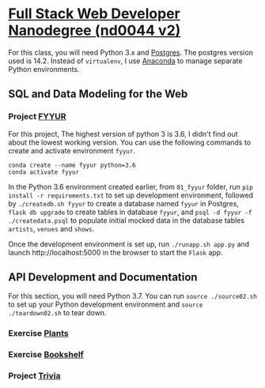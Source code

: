 # [Full Stack Web Developer Nanodegree (nd0044 v2)](https://github.com/udacity/FSND)

For this class, you will need Python 3.x and [Postgres](https://formulae.brew.sh/formula/postgresql). The postgres version used is 14.2. Instead of `virtualenv`, I use [Anaconda](https://www.anaconda.com/products/distribution) to manage separate Python environments.

## SQL and Data Modeling for the Web

### Project [FYYUR](https://github.com/tsunghuanghsieh/udacity/tree/main/nd0044/01_fyyur)
For this project, The highest version of python 3 is 3.6, I didn't find out about the lowest working version. You can use the following commands to create and activate environment `fyyur`.

```
conda create --name fyyur python=3.6
conda activate fyyur
```

In the Python 3.6 environment created earlier, from `01_fyyur` folder, run `pip install -r requirements.txt` to set up development environment, followed by `./createdb.sh fyyur` to create a database named `fyyur` in Postgres, `flask db upgrade` to create tables in database `fyyur`, and `psql -d fyyur -f ./createdata.psql` to populate initial mocked data in the database tables `artists`, `venues` and `shows`.

Once the development environment is set up, run `./runapp.sh app.py` and launch http://localhost:5000 in the browser to start the `Flask` app.

## API Development and Documentation
For this section, you will need Python 3.7. You can run `source ./source02.sh` to set up your Python development environment and `source ./teardown02.sh` to tear down.
### Exercise [Plants](https://github.com/tsunghuanghsieh/udacity/tree/main/nd0044/plants)
### Exercise [Bookshelf](https://github.com/tsunghuanghsieh/udacity/tree/main/nd0044/bookshelf)
### Project [Trivia](https://github.com/tsunghuanghsieh/udacity/tree/main/nd0044/02_trivia_api)
